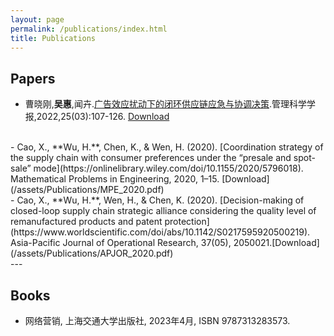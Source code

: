 ```yaml
---
layout: page
permalink: /publications/index.html
title: Publications
---
```


## Papers

- 曹晓刚,**吴惠**,闻卉.[广告效应扰动下的闭环供应链应急与协调决策](http://jmsc.tju.edu.cn/jmsc/article/abstract/20220306).管理科学学报,2022,25(03):107-126. [Download](/assets/Publications/JMSC_2022.pdf)
<br>
- Cao, X., **Wu, H.**, Chen, K., & Wen, H. (2020). [Coordination strategy of the supply chain with consumer preferences under the “presale and spot-sale” mode](https://onlinelibrary.wiley.com/doi/10.1155/2020/5796018). Mathematical Problems in Engineering, 2020, 1–15. [Download](/assets/Publications/MPE_2020.pdf)
<br>
- Cao, X., **Wu, H.**, Wen, H., & Chen, K. (2020). [Decision-making of closed-loop supply chain strategic alliance considering the quality level of remanufactured products and patent protection](https://www.worldscientific.com/doi/abs/10.1142/S0217595920500219). Asia-Pacific Journal of Operational Research, 37(05), 2050021.[Download](/assets/Publications/APJOR_2020.pdf)

  <br>
---

## Books
- 网络营销, 上海交通大学出版社, 2023年4月, ISBN 9787313283573.